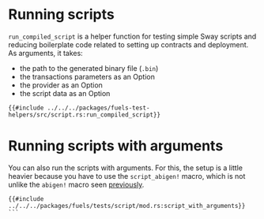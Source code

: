 # Running scripts

`run_compiled_script` is a helper function for testing simple Sway scripts and reducing boilerplate code related to setting up contracts and deployment. As arguments, it takes: 
- the path to the generated binary file (`.bin`)
- the transactions parameters as an Option
- the provider as an Option
- the script data as an Option

````rust,ignore
{{#include ../../../packages/fuels-test-helpers/src/script.rs:run_compiled_script}}
````

# Running scripts with arguments

You can also run the scripts with arguments. For this, the setup is a little heavier because you have to use the `script_abigen!` macro, which is not unlike the `abigen!` macro seen [previously](../contracts/the-abigen-macro.md).

````rust,ignore
{{#include ../../../packages/fuels/tests/script/mod.rs:script_with_arguments}}
```
